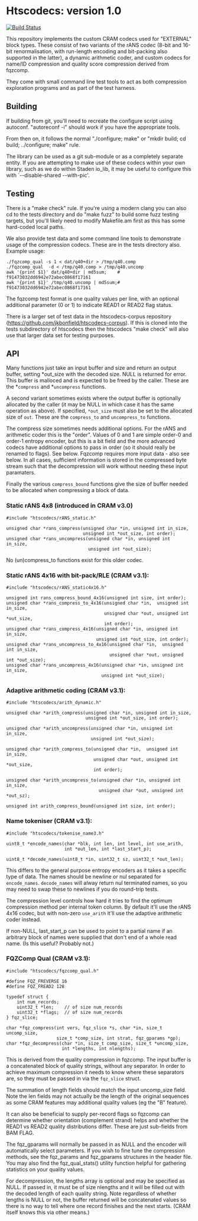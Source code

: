 Htscodecs: version 1.0
======================

[![Build Status](https://api.cirrus-ci.com/github/jkbonfield/htscodecs.svg?branch=master)](https://cirrus-ci.com/github/jkbonfield/htscodecs)

This repository implements the custom CRAM codecs used for "EXTERNAL"
block types.  These consist of two variants of the rANS codec (8-bit
and 16-bit renormalisation, with run-length encoding and bit-packing
also supported in the latter), a dynamic arithmetic coder, and custom
codecs for name/ID compression and quality score compression derived
from fqzcomp.


They come with small command line test tools to act as both
compression exploration programs and as part of the test harness.


Building
--------

If building from git, you'll need to recreate the configure script
using autoconf.  "autoreconf -i" should work if you have the
appropriate tools.

From then on, it follows the normal "./configure; make" or
"mkdir build; cd build; ../configure; make" rule.

The library can be used as a git sub-module or as a completely
separate entity.  If you are attempting to make use of these codecs
within your own library, such as we do within Staden io_lib, it may be
useful to configure this with `--disable-shared --with-pic'.


Testing
-------

There is a "make check" rule.  If you're using a modern clang you can
also cd to the tests directory and do "make fuzz" to build some fuzz
testing targets, but you'll likely need to modify Makefile.am first as
this has some hard-coded local paths.

We also provide test data and some command line tools to demonstrate
usage of the compression codecs.  These are in the tests directory
also. Example usage:

    ./fqzcomp_qual -s 1 < dat/q40+dir > /tmp/q40.comp
    ./fqzcomp_qual  -d < /tmp/q40.comp > /tmp/q40.uncomp
    awk '{print $1}' dat/q40+dir | md5sum;    # f91473032dd6942e72abec0868f17161
    awk '{print $1}' /tmp/q40.uncomp | md5sum;# f91473032dd6942e72abec0868f17161

The fqzcomp test format is one quality values per line, with an
optional additional parameter (0 or 1) to indicate READ1 or READ2 flag
status.

There is a larger set of test data in the htscodecs-corpus repository
(https://github.com/jkbonfield/htscodecs-corpus).  If this is cloned
into the tests subdirectory of htscodecs then the htscodecs "make
check" will also use that larger data set for testing purposes.


API
---

Many functions just take an input buffer and size and return an output
buffer, setting *out_size with the decoded size.  NULL is returned for
error.  This buffer is malloced and is expected to be freed by the
caller.  These are the *`compress` and *`uncompress` functions.

A second variant sometimes exists where the output buffer is
optionally allocated by the caller (it may be NULL in which case it
has the same operation as above).  If specified, `*out_size` must also
be set to the allocated size of `out`.  These are the `compress_to`
and `uncompress_to` functions.

The compress size sometimes needs additional options.  For the rANS
and arithmetic coder this is the "order".  Values of 0 and 1 are
simple order-0 and order-1 entropy encoder, but this is a bit field
and the more advanced codecs have additional options to pass in order
(so it should really be renamed to flags).  See below.  Fqzcomp
requires more input data - also see below.  In all cases, sufficient
information is stored in the compressed byte stream such that the
decompression will work without needing these input paramaters.

Finally the various `compress_bound` functions give the size of buffer
needed to be allocated when compressing a block of data.


### Static rANS 4x8 (introduced in CRAM v3.0)

```
#include "htscodecs/rANS_static.h"

unsigned char *rans_compress(unsigned char *in, unsigned int in_size,
                             unsigned int *out_size, int order);
unsigned char *rans_uncompress(unsigned char *in, unsigned int in_size,
                               unsigned int *out_size);
```

No (un)compress_to functions exist for this older codec.


### Static rANS 4x16 with bit-pack/RLE (CRAM v3.1):

```
#include "htscodecs/rANS_static4x16.h"

unsigned int rans_compress_bound_4x16(unsigned int size, int order);
unsigned char *rans_compress_to_4x16(unsigned char *in,  unsigned int in_size,
                                     unsigned char *out, unsigned int *out_size,
                                     int order);
unsigned char *rans_compress_4x16(unsigned char *in, unsigned int in_size,
                                  unsigned int *out_size, int order);
unsigned char *rans_uncompress_to_4x16(unsigned char *in,  unsigned int in_size,
                                       unsigned char *out, unsigned int *out_size);
unsigned char *rans_uncompress_4x16(unsigned char *in, unsigned int in_size,
                                    unsigned int *out_size);
```

### Adaptive arithmetic coding (CRAM v3.1):

```
#include "htscodecs/arith_dynamic.h"

unsigned char *arith_compress(unsigned char *in, unsigned int in_size,
                              unsigned int *out_size, int order);

unsigned char *arith_uncompress(unsigned char *in, unsigned int in_size,
                                unsigned int *out_size);

unsigned char *arith_compress_to(unsigned char *in,  unsigned int in_size,
                                 unsigned char *out, unsigned int *out_size,
                                 int order);

unsigned char *arith_uncompress_to(unsigned char *in, unsigned int in_size,
                                   unsigned char *out, unsigned int *out_sz);

unsigned int arith_compress_bound(unsigned int size, int order);
```

### Name tokeniser (CRAM v3.1):

```
#include "htscodecs/tokenise_name3.h"

uint8_t *encode_names(char *blk, int len, int level, int use_arith,
                      int *out_len, int *last_start_p);

uint8_t *decode_names(uint8_t *in, uint32_t sz, uint32_t *out_len);
```

This differs to the general purpose entropy encoders as it takes a
specific type of data.  The names should be newline or nul separated
for `encode_names`.  `decode_names` will alway return nul terminated
names, so you may need to swap these to newlines if you do round-trip
tests.

The compression level controls how hard it tries to find the optimum
compression method per internal token column.  By default it'll use
the rANS 4x16 codec, but with non-zero `use_arith` it'll use the
adaptive arithmetic coder instead.

If non-NULL, last_start_p can be used to point to a partial name if an
arbitrary block of names were supplied that don't end of a whole read
name. (Is this useful?  Probably not.)


### FQZComp Qual (CRAM v3.1):


```
#include "htscodecs/fqzcomp_qual.h"

#define FQZ_FREVERSE 16
#define FQZ_FREAD2 128

typedef struct {
    int num_records;
    uint32_t *len;    // of size num_records
    uint32_t *flags;  // of size num_records
} fqz_slice;

char *fqz_compress(int vers, fqz_slice *s, char *in, size_t uncomp_size,
                   size_t *comp_size, int strat, fqz_gparams *gp);
char *fqz_decompress(char *in, size_t comp_size, size_t *uncomp_size,
                     int *lengths, int nlengths);
```

This is derived from the quality compression in fqzcomp.  The input
buffer is a concatenated block of quality strings, without any
separator.  In order to achieve maximum compression it needs to know
where these separators are, so they must be passed in via the
`fqz_slice` struct.

The summation of length fields should match the input uncomp_size
field.  Note the len fields may not actually be the length of the
original sequences as some CRAM features may additional quality values
(eg the "B" feature).

It can also be beneficial to supply per-record flags so fqzcomp can
determine whether orientation (complement strand) helps and whether
the READ1 vs READ2 quality distributions differ.  These are just
sub-fields from BAM FLAG.

The fqz_gparams will normally be passed in as NULL and the encoder
will automatically select parameters.  If you wish to fine tune the
compression methods, see the fqz_params and fqz_gparams structures in
the header file.  You may also find the fqz_qual_stats() utility
function helpful for gathering statistics on your quality values.

For decompression, the lengths array is optional and may be specified
as NULL.  If passed in, it must be of size nlengths and it will be
filled out with the decoded length of each quality string.  Note
regardless of whether lengths is NULL or not, the buffer returned will
be concatenated values so there is no way to tell where one record
finishes and the next starts.  (CRAM itself knows this via other means.)
